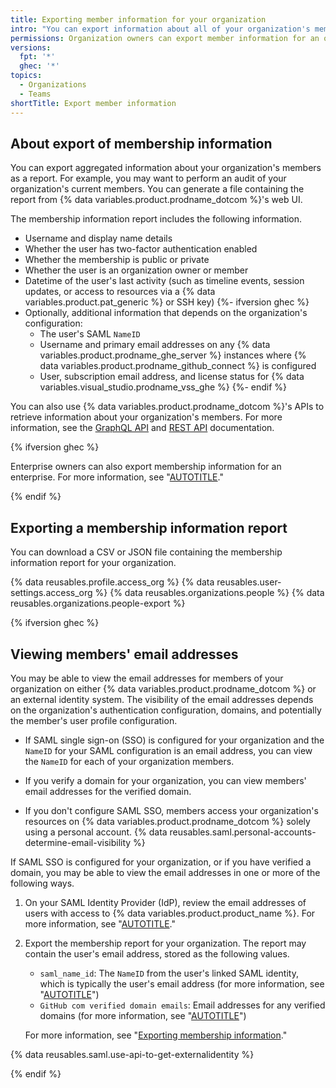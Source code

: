 ```yaml
---
title: Exporting member information for your organization
intro: "You can export information about all of your organization's members from {% data variables.product.prodname_dotcom %}'s web UI."
permissions: Organization owners can export member information for an organization.
versions:
  fpt: '*'
  ghec: '*'
topics:
  - Organizations
  - Teams
shortTitle: Export member information
---
```


## About export of membership information

You can export aggregated information about your organization's members as a report. For example, you may want to perform an audit of your organization's current members. You can generate a file containing the report from {% data variables.product.prodname_dotcom %}'s web UI.

The membership information report includes the following information.

* Username and display name details
* Whether the user has two-factor authentication enabled
* Whether the membership is public or private
* Whether the user is an organization owner or member
* Datetime of the user's last activity (such as timeline events, session updates, or access to resources via a {% data variables.product.pat_generic %} or SSH key)
{%- ifversion ghec %}
* Optionally, additional information that depends on the organization's configuration:
  * The user's SAML `NameID`
  * Username and primary email addresses on any {% data variables.product.prodname_ghe_server %} instances where {% data variables.product.prodname_github_connect %} is configured
  * User, subscription email address, and license status for {% data variables.visual_studio.prodname_vss_ghe %}
{%- endif %}

You can also use {% data variables.product.prodname_dotcom %}'s APIs to retrieve information about your organization's members. For more information, see the [GraphQL API](/graphql/reference/objects#user) and [REST API](/rest/users) documentation.

{% ifversion ghec %}

Enterprise owners can also export membership information for an enterprise. For more information, see "[AUTOTITLE](/admin/user-management/managing-users-in-your-enterprise/exporting-membership-information-for-your-enterprise)."

{% endif %}

## Exporting a membership information report

You can download a CSV or JSON file containing the membership information report for your organization.

{% data reusables.profile.access_org %}
{% data reusables.user-settings.access_org %}
{% data reusables.organizations.people %}
{% data reusables.organizations.people-export %}

{% ifversion ghec %}

## Viewing members' email addresses

You may be able to view the email addresses for members of your organization on either {% data variables.product.prodname_dotcom %} or an external identity system. The visibility of the email addresses depends on the organization's authentication configuration, domains, and potentially the member's user profile configuration.

* If SAML single sign-on (SSO) is configured for your organization and the `NameID` for your SAML configuration is an email address, you can view the `NameID` for each of your organization members.

* If you verify a domain for your organization, you can view members' email addresses for the verified domain.

* If you don't configure SAML SSO, members access your organization's resources on {% data variables.product.prodname_dotcom %} solely using a personal account. {% data reusables.saml.personal-accounts-determine-email-visibility %}

If SAML SSO is configured for your organization, or if you have verified a domain, you may be able to view the email addresses in one or more of the following ways.

1. On your SAML Identity Provider (IdP), review the email addresses of users with access to {% data variables.product.product_name %}. For more information, see "[AUTOTITLE](/admin/identity-and-access-management/using-saml-for-enterprise-iam/about-saml-for-enterprise-iam)."
1. Export the membership report for your organization. The report may contain the user's email address, stored as the following values.

   * `saml_name_id`: The `NameID` from the user's linked SAML identity, which is typically the user's email address (for more information, see "[AUTOTITLE](/organizations/managing-saml-single-sign-on-for-your-organization/about-identity-and-access-management-with-saml-single-sign-on)")
   * `GitHub com verified domain emails`: Email addresses for any verified domains (for more information, see "[AUTOTITLE](/organizations/managing-organization-settings/verifying-or-approving-a-domain-for-your-organization)")

   For more information, see "[Exporting membership information](#exporting-a-membership-information-report)."

{% data reusables.saml.use-api-to-get-externalidentity %}

{% endif %}
